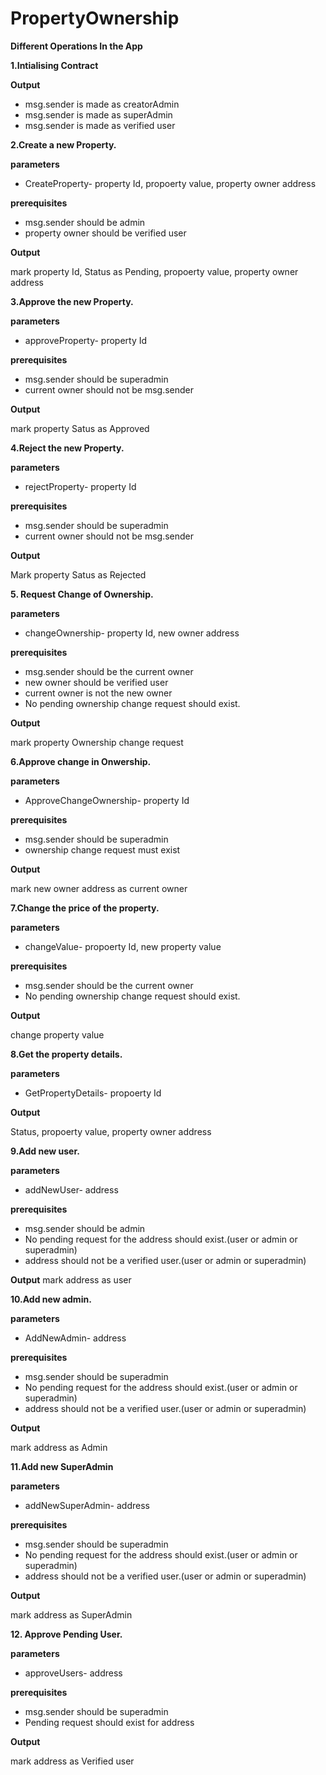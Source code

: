 # PropertyOwnership

**Different Operations In the App**

**1.Intialising Contract**

**Output**

- msg.sender is made as creatorAdmin
- msg.sender is made as superAdmin
- msg.sender is made as verified user

**2.Create a new Property.**

**parameters**

- CreateProperty- property Id, propoerty value, property owner address

**prerequisites**

- msg.sender should be admin
- property owner should be verified user

**Output**

 mark property Id, Status as Pending, propoerty value, property owner address

**3.Approve the new Property.**

**parameters**

- approveProperty- property Id

**prerequisites**

- msg.sender should be superadmin
- current owner should not be msg.sender

**Output**

mark property Satus as Approved

**4.Reject the new Property.**

**parameters**

- rejectProperty- property Id

**prerequisites**

- msg.sender should be superadmin
- current owner should not be msg.sender

**Output** 

Mark property Satus as Rejected

**5. Request Change of Ownership.**

**parameters**

- changeOwnership- property Id, new owner address

**prerequisites**

- msg.sender should be the current owner
- new owner should be verified user
- current owner is not the new owner
- No pending ownership change request should exist.

**Output**

mark property Ownership change request

**6.Approve change in Onwership.**

**parameters**

- ApproveChangeOwnership- property Id

**prerequisites**

- msg.sender should be superadmin
- ownership change request must exist

**Output**

mark new owner address as current owner

**7.Change the price of the property.**

**parameters**

- changeValue- propoerty Id, new property value

**prerequisites**

- msg.sender should be the current owner
- No pending ownership change request should exist.

**Output**

change property value

**8.Get the property details.**

**parameters**

- GetPropertyDetails- propoerty Id

**Output**

Status, propoerty value, property owner address

**9.Add new user.**

**parameters**

- addNewUser- address

**prerequisites**

- msg.sender should be admin
- No pending request for the address should exist.(user or admin or superadmin)
- address should not be a verified user.(user or admin or superadmin)

**Output**
mark address as user

**10.Add new admin.**

**parameters**

- AddNewAdmin- address

**prerequisites**

- msg.sender should be superadmin
- No pending request for the address should exist.(user or admin or superadmin)
- address should not be a verified user.(user or admin or superadmin)

**Output**

mark address as Admin

**11.Add new SuperAdmin**

**parameters**

- addNewSuperAdmin- address

**prerequisites**

- msg.sender should be superadmin
- No pending request for the address should exist.(user or admin or superadmin)
- address should not be a verified user.(user or admin or superadmin)

**Output**

mark address as SuperAdmin

**12. Approve Pending User.**

**parameters**

- approveUsers- address

**prerequisites**

- msg.sender should be superadmin
- Pending request should exist for address

**Output**

mark address as Verified user
